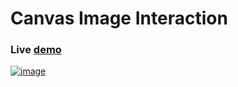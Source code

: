 # Canvas Image Interaction

### Live [demo](https://codepen.io/dev_loop/full/Bajvged)

[![image](https://i.imgur.com/VGfTrnL.png)]()
